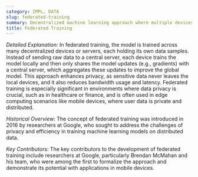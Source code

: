 ```yaml
---
category: IMPL, DATA
slug: federated-training
summary: Decentralized machine learning approach where multiple devices or nodes collaboratively train a shared model while keeping their data localized, rather than aggregating it centrally.
title: Federated Training
---
```


_Detailed Explanation:_ In federated training, the model is trained across many decentralized devices or servers, each holding its own data samples. Instead of sending raw data to a central server, each device trains the model locally and then only shares the model updates (e.g., gradients) with a central server, which aggregates these updates to improve the global model. This approach enhances privacy, as sensitive data never leaves the local devices, and it also reduces bandwidth usage and latency. Federated training is especially significant in environments where data privacy is crucial, such as in healthcare or finance, and is often used in edge computing scenarios like mobile devices, where user data is private and distributed.

_Historical Overview:_ The concept of federated training was introduced in 2016 by researchers at Google, who sought to address the challenges of privacy and efficiency in training machine learning models on distributed data.

_Key Contributors:_ The key contributors to the development of federated training include researchers at Google, particularly Brendan McMahan and his team, who were among the first to formalize the approach and demonstrate its potential with applications in mobile devices.